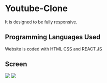 # <h1> Youtube-Clone</h1>

It is designed to be fully responsive.

<h2> Programming Languages Used</h2>

Website is coded with HTML CSS and REACT.JS

<h2>Screen </h2>

![](Web.gif)
![](Mobile.gif)